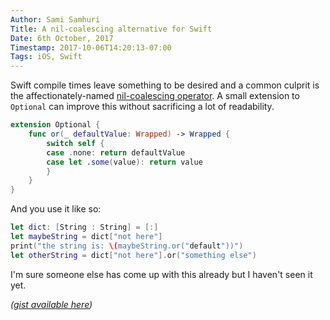 ```yaml
---
Author: Sami Samhuri
Title: A nil-coalescing alternative for Swift
Date: 6th October, 2017
Timestamp: 2017-10-06T14:20:13-07:00
Tags: iOS, Swift
---
```


Swift compile times leave something to be desired and a common culprit is the affectionately-named [nil-coalescing operator][nilop]. A small extension to `Optional` can improve this without sacrificing a lot of readability.

```Swift
extension Optional {
    func or(_ defaultValue: Wrapped) -> Wrapped {
        switch self {
        case .none: return defaultValue
        case let .some(value): return value
        }
    }
}
```

And you use it like so:

```Swift
let dict: [String : String] = [:]
let maybeString = dict["not here"]
print("the string is: \(maybeString.or("default"))")
let otherString = dict["not here"].or("something else")
```

I'm sure someone else has come up with this already but I haven't seen it yet.

_([gist available here][gist])_

[nilop]: https://developer.apple.com/library/content/documentation/Swift/Conceptual/Swift_Programming_Language/BasicOperators.html#//apple_ref/doc/uid/TP40014097-CH6-ID72
[gist]: https://gist.github.com/samsonjs/c8933c07ad985b74aba994f2fdab8b47
